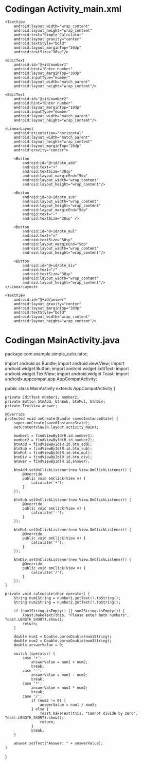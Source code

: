 # Codingan Activity_main.xml

<?xml version="1.0" encoding="utf-8"?>
<LinearLayout xmlns:android="http://schemas.android.com/apk/res/android"
    xmlns:app="http://schemas.android.com/apk/res-auto"
    xmlns:tools="http://schemas.android.com/tools"
    android:layout_width="match_parent"
    android:orientation="vertical"
    android:padding="20dp"
    android:layout_height="match_parent"
    tools:context=".MainActivity">

    <TextView
        android:layout_width="wrap_content"
        android:layout_height="wrap_content"
        android:text="Simple Calculator"
        android:layout_gravity="center"
        android:textStyle="bold"
        android:layout_marginTop="50dp"
        android:textSize="30sp"/>

    <EditText
        android:id="@+id/number1"
        android:hint="Enter number"
        android:layout_marginTop="30dp"
        android:inputType="number"
        android:layout_width="match_parent"
        android:layout_height="wrap_content"/>

    <EditText
        android:id="@+id/number2"
        android:hint="Enter number"
        android:layout_marginTop="10dp"
        android:inputType="number"
        android:layout_width="match_parent"
        android:layout_height="wrap_content"/>

    <LinearLayout
        android:orientation="horizontal"
        android:layout_width="match_parent"
        android:layout_height="wrap_content"
        android:layout_marginTop="20dp"
        android:gravity="center">

        <Button
            android:id="@+id/btn_add"
            android:text="+"
            android:textSize="30sp"
            android:layout_marginEnd="5dp"
            android:layout_width="wrap_content"
            android:layout_height="wrap_content"/>

        <Button
            android:id="@+id/btn_sub"
            android:layout_width="wrap_content"
            android:layout_height="wrap_content"
            android:layout_marginEnd="5dp"
            android:text="-"
            android:textSize="30sp" />

        <Button
            android:id="@+id/btn_mul"
            android:text="x"
            android:textSize="30sp"
            android:layout_marginEnd="5dp"
            android:layout_width="wrap_content"
            android:layout_height="wrap_content"/>

        <Button
            android:id="@+id/btn_div"
            android:text="/"
            android:textSize="30sp"
            android:layout_width="wrap_content"
            android:layout_height="wrap_content"/>
    </LinearLayout>

    <TextView
        android:id="@+id/answer"
        android:layout_gravity="center"
        android:layout_marginTop="30dp"
        android:textStyle="bold"
        android:layout_width="wrap_content"
        android:layout_height="wrap_content"/>
</LinearLayout>


# Codingan MainActivity.java

package com.example.simple_calculator;

import android.os.Bundle;
import android.view.View;
import android.widget.Button;
import android.widget.EditText;
import android.widget.TextView;
import android.widget.Toast;
import androidx.appcompat.app.AppCompatActivity;

public class MainActivity extends AppCompatActivity {

    private EditText number1, number2;
    private Button btnAdd, btnSub, btnMul, btnDiv;
    private TextView answer;

    @Override
    protected void onCreate(Bundle savedInstanceState) {
        super.onCreate(savedInstanceState);
        setContentView(R.layout.activity_main);

        number1 = findViewById(R.id.number1);
        number2 = findViewById(R.id.number2);
        btnAdd = findViewById(R.id.btn_add);
        btnSub = findViewById(R.id.btn_sub);
        btnMul = findViewById(R.id.btn_mul);
        btnDiv = findViewById(R.id.btn_div);
        answer = findViewById(R.id.answer);

        btnAdd.setOnClickListener(new View.OnClickListener() {
            @Override
            public void onClick(View v) {
                calculate('+');
            }
        });

        btnSub.setOnClickListener(new View.OnClickListener() {
            @Override
            public void onClick(View v) {
                calculate('-');
            }
        });

        btnMul.setOnClickListener(new View.OnClickListener() {
            @Override
            public void onClick(View v) {
                calculate('*');
            }
        });

        btnDiv.setOnClickListener(new View.OnClickListener() {
            @Override
            public void onClick(View v) {
                calculate('/');
            }
        });
    }

    private void calculate(char operator) {
        String num1String = number1.getText().toString();
        String num2String = number2.getText().toString();

        if (num1String.isEmpty() || num2String.isEmpty()) {
            Toast.makeText(this, "Please enter both numbers", Toast.LENGTH_SHORT).show();
            return;
        }

        double num1 = Double.parseDouble(num1String);
        double num2 = Double.parseDouble(num2String);
        double answerValue = 0;

        switch (operator) {
            case '+':
                answerValue = num1 + num2;
                break;
            case '-':
                answerValue = num1 - num2;
                break;
            case '*':
                answerValue = num1 * num2;
                break;
            case '/':
                if (num2 != 0) {
                    answerValue = num1 / num2;
                } else {
                    Toast.makeText(this, "Cannot divide by zero", Toast.LENGTH_SHORT).show();
                    return;
                }
                break;
        }

        answer.setText("Answer: " + answerValue);
    }
}

